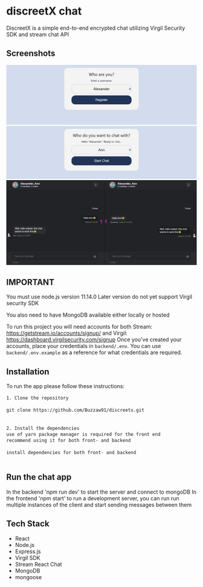 # discreetX chat
DiscreetX is a simple end-to-end encrypted chat utilizing Virgil Security SDK and stream chat API

## Screenshots
![Alt text](/screenshots/pr01.png?raw=true "Optional Title")
![Alt text](/screenshots/pr02.png?raw=true "Optional Title")
![Alt text](/screenshots/pr03.png?raw=true "Optional Title")


## IMPORTANT
You must use node.js version 11.14.0
Later version do not yet support Virgil security SDK

You also need to have MongoDB available either locally or hosted

To run this project you will need accounts for both
Stream: https://getstream.io/accounts/signup/
and
Virgil: https://dashboard.virgilsecurity.com/signup
Once you've created
your accounts, place your credentials in `backend/.env`. You can use 
`backend/.env.example` as a reference for what credentials are required.

## Installation

To run the app please follow these instructions:
```
1. Clone the repository

git clone https://github.com/Buzzaw91/discreetx.git


2. Install the dependencies
use of yarn package manager is required for the front end
recommend using it for both front- and backend

install dependencies for both front- and backend


```
## Run the chat app
In the backend 'npm run dev' to start the server and connect to mongoDB
In the frontend 'npm start' to run a development server, you can run run multiple instances of the client
and start sending messages between them


## Tech Stack
* React
* Node.js
* Express.js
* Virgil SDK
* Stream React Chat
* MongoDB
* mongoose
